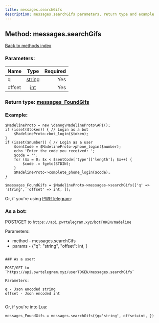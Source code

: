 ```yaml
---
title: messages.searchGifs
description: messages.searchGifs parameters, return type and example
---
```

## Method: messages.searchGifs  
[Back to methods index](index.md)


### Parameters:

| Name     |    Type       | Required |
|----------|:-------------:|---------:|
|q|[string](../types/string.md) | Yes|
|offset|[int](../types/int.md) | Yes|


### Return type: [messages\_FoundGifs](../types/messages_FoundGifs.md)

### Example:


```
$MadelineProto = new \danog\MadelineProto\API();
if (isset($token)) { // Login as a bot
    $MadelineProto->bot_login($token);
}
if (isset($number)) { // Login as a user
    $sentCode = $MadelineProto->phone_login($number);
    echo 'Enter the code you received: ';
    $code = '';
    for ($x = 0; $x < $sentCode['type']['length']; $x++) {
        $code .= fgetc(STDIN);
    }
    $MadelineProto->complete_phone_login($code);
}

$messages_FoundGifs = $MadelineProto->messages->searchGifs(['q' => 'string', 'offset' => int, ]);
```

Or, if you're using [PWRTelegram](https://pwrtelegram.xyz):

### As a bot:

POST/GET to `https://api.pwrtelegram.xyz/botTOKEN/madeline`

Parameters:

* method - messages.searchGifs
* params - {"q": "string", "offset": int, }

```

### As a user:

POST/GET to `https://api.pwrtelegram.xyz/userTOKEN/messages.searchGifs`

Parameters:

q - Json encoded string
offset - Json encoded int


```

Or, if you're into Lua:

```
messages_FoundGifs = messages.searchGifs({q='string', offset=int, })
```

